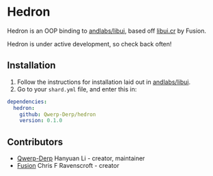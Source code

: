 # Hedron

Hedron is an OOP binding to [andlabs/libui](https://github.com/andlabs/libui), based off [libui.cr](https://github.com/Fusion/libui.cr) by Fusion.

Hedron is under active development, so check back often!

## Installation

1. Follow the instructions for installation laid out in [andlabs/libui](https://github.com/andlabs/libui).
2. Go to your `shard.yml` file, and enter this in:

```yaml
dependencies:
  hedron:
    github: Qwerp-Derp/hedron
    version: 0.1.0
```

## Contributors

- [Qwerp-Derp](https://github.com/Qwerp-Derp) Hanyuan Li - creator, maintainer
- [Fusion](https://github.com/Fusion) Chris F Ravenscroft - creator
